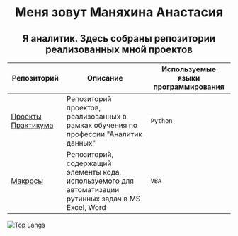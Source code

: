 # <div align="center"><b> Меня зовут Маняхина Анастасия</b></div>
## <div align="center"><b> Я аналитик. Здесь собраны репозитории реализованных мной проектов </b></div>


**Репозиторий** | **Описание** | **Используемые языки программирования**
--- | --- | ---
[Проекты Практикума](https://github.com/AnaMiMan/AnaMiYP) | Репозиторий проектов, реализованных в рамках обучения по профессии "Аналитик данных" | `Python`
[Макросы](https://github.com/AnaMiMan/anamivba) | Репозиторий, содержащий элементы кода, используемого для автоматизации рутинных задач в MS Excel, Word | `VBA`


[![Top Langs](https://github-readme-stats.vercel.app/api/top-langs/?username=AnaMiMan)](https://github.com/AnaMiMan/github-readme-stats)
<!--
**AnaMiMan/AnaMiMan** is a ✨ _special_ ✨ repository because its `README.md` (this file) appears on your GitHub profile.
Here are some ideas to get you started:

- 🔭 I’m currently working on ...
- 🌱 I’m currently learning ...
- 👯 I’m looking to collaborate on ...
- 🤔 I’m looking for help with ...
- 💬 Ask me about ...
- 📫 How to reach me: ...
- 😄 Pronouns: ...
- ⚡ Fun fact: ...
-->
